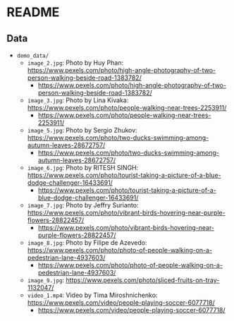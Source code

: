 # README

## Data

* `demo_data/`
  * `image_2.jpg`: Photo by Huy Phan: https://www.pexels.com/photo/high-angle-photography-of-two-person-walking-beside-road-1383782/
    * https://www.pexels.com/photo/high-angle-photography-of-two-person-walking-beside-road-1383782/
  * `image_3.jpg`: Photo by Lina Kivaka: https://www.pexels.com/photo/people-walking-near-trees-2253911/
    * https://www.pexels.com/photo/people-walking-near-trees-2253911/
  * `image_5.jpg`: Photo by Sergio Zhukov: https://www.pexels.com/photo/two-ducks-swimming-among-autumn-leaves-28672757/
    * https://www.pexels.com/photo/two-ducks-swimming-among-autumn-leaves-28672757/
  * `image_6.jpg`: Photo by RITESH SINGH: https://www.pexels.com/photo/tourist-taking-a-picture-of-a-blue-dodge-challenger-16433691/
    * https://www.pexels.com/photo/tourist-taking-a-picture-of-a-blue-dodge-challenger-16433691/
  * `image_7.jpg`: Photo by Jeffry Surianto: https://www.pexels.com/photo/vibrant-birds-hovering-near-purple-flowers-28822457/
    * https://www.pexels.com/photo/vibrant-birds-hovering-near-purple-flowers-28822457/
  * `image_8.jpg`: Photo by Filipe de Azevedo: https://www.pexels.com/photo/photo-of-people-walking-on-a-pedestrian-lane-4937603/
    * https://www.pexels.com/photo/photo-of-people-walking-on-a-pedestrian-lane-4937603/
  * `image_9.jpg`: https://www.pexels.com/photo/sliced-fruits-on-tray-1132047/
  * `video_1.mp4`: Video by Tima Miroshnichenko: https://www.pexels.com/video/people-playing-soccer-6077718/
    * https://www.pexels.com/video/people-playing-soccer-6077718/

